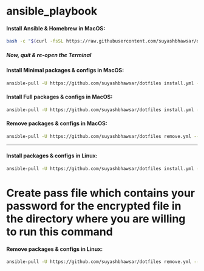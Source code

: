 # ansible_playbook

#### Install Ansible & Homebrew in MacOS:

```bash
bash -c "$(curl -fsSL https://raw.githubusercontent.com/suyashbhawsar/dotfiles/main/macOS-setup.sh)"
```

##### Now, quit & re-open the Terminal

#### Install Minimal packages & configs in MacOS:

```bash
ansible-pull -U https://github.com/suyashbhawsar/dotfiles install.yml --tags mac-minimal
```

#### Install Full packages & configs in MacOS:

```bash
ansible-pull -U https://github.com/suyashbhawsar/dotfiles install.yml --tags mac-full
```

#### Remove packages & configs in MacOS:

```bash
ansible-pull -U https://github.com/suyashbhawsar/dotfiles remove.yml --tags mac
```
___
#### Install packages & configs in Linux:

```bash
ansible-pull -U https://github.com/suyashbhawsar/dotfiles install.yml --tags linux --vault-password-file pass
```
# Create pass file which contains your password for the encrypted file in the directory where you are willing to run this command   

#### Remove packages & configs in Linux:

```bash
ansible-pull -U https://github.com/suyashbhawsar/dotfiles remove.yml --tags linux
```
